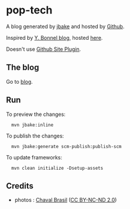 pop-tech
========

A blog generated by [jbake](http://jbake.org) and hosted by [Github](https://github.com/).

Inspired by [Y. Bonnel blog](http://www.ybonnel.fr/), hosted [here](https://github.com/ybonnel/blog).

Doesn't use [Github Site Plugin](http://github.com/github/maven-plugins).

The blog
----

Go to [blog](http://atao60.github.io/pop-tech).

Run
------

To preview the changes:

      mvn jbake:inline

To publish the changes:
	  
	  mvn jbake:generate scm-publish:publish-scm
	  
To update frameworks:

      mvn clean initialize -Dsetup-assets	  

Credits
------

* photos : [Chaval Brasil](https://www.flickr.com/photos/chavals/) ([CC BY-NC-ND 2.0](https://creativecommons.org/licenses/by-nc-nd/2.0/))